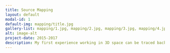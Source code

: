 ```yaml
---
title: Source Mapping
layout: default
modal-id: 1
default-img: mapping/title.jpg
gallery-list: mapping/1.jpg, mapping/2.jpg, mapping/3.jpg, mapping/4.jpg, mapping/5.jpg, mapping/6.jpg, mapping/7.jpg, mapping/8.jpg, mapping/9.jpg, mapping/10.jpg, mapping/11.jpg
alt: image-alt
project-date: 2015-2017
description: My first experience working in 3D space can be traced back to the numerous hours using valve's <a href="https://developer.valvesoftware.com/wiki/Valve_Hammer_Editor">Hammer Editor</a> to create <a href="https://blog.counter-strike.net/"> Counter Strike Global Offensive</a> custom maps. Although many of the maps went unfinished, it was a great time and I learned alot about how to work in 3d environments, and most importantly how to optimize, due to how old the <a href="https://en.wikipedia.org/wiki/Source_(game_engine)"> Source Engine</a> really is. Many of the maps I had experimented with would often boast a very unconventional level design. Despite still following the basic level design such as popular maps like dust2, I had tried different ideas, such as an inverted <a href="https://counterstrike.fandom.com/wiki/Vertigo">'Vertigo'</a> style map where the attacking team started above the defending team. Overall it was a great experience and really what got me into 3d graphics. All the maps i've worked can be downloaded and played/edited <a href="https://developer.valvesoftware.com/wiki/Valve_Hammer_Editor"> here </a> so feel free to mess with them at your leisure.
---
```

